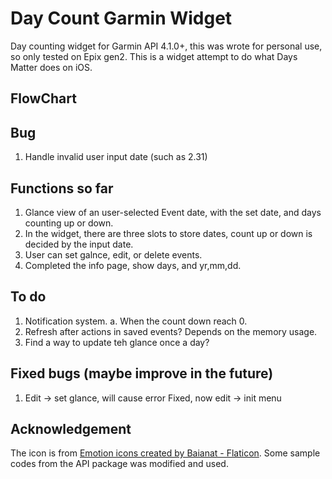 # Day Count Garmin Widget
Day counting widget for Garmin API 4.1.0+, this was wrote for personal use, so only tested on Epix gen2. This is a widget attempt to do what Days Matter does on iOS. 

## FlowChart

## Bug
1. Handle invalid user input date (such as 2.31)

## Functions so far
1. Glance view of an user-selected Event date, with the set date, and days counting up or down.
2. In the widget, there are three slots to store dates, count up or down is decided by the input date.
3. User can set galnce, edit, or delete events.
2. Completed the info page, show days, and yr,mm,dd.

## To do
1. Notification system.
    a. When the count down reach 0.
2. Refresh after actions in saved events? Depends on the memory usage.
3. Find a way to update teh glance once a day?

## Fixed bugs (maybe improve in the future)
1. Edit -> set glance, will cause error
    Fixed, now edit -> init menu

## Acknowledgement 
The icon is from <a href="https://www.flaticon.com/free-icons/emotion" title="emotion icons">Emotion icons created by Baianat - Flaticon</a>.
Some sample codes from the API package was modified and used.
